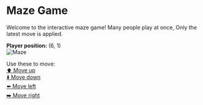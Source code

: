 # Maze Game  
Welcome to the interactive maze game! Many people play at once, Only the latest move is applied.

**Player position:** (6, 1)  
![Maze](https://github-maze-game.vercel.app/images/pos_6_1.png?t=1760625181435)

Use these to move:  
[⬆️ Move up](https://github-maze-game.vercel.app/move/6_1_w)  
[⬇️ Move down](https://github-maze-game.vercel.app/move/6_1_s)  
[⬅️ Move left](https://github-maze-game.vercel.app/move/6_1_a)  
[➡️ Move right](https://github-maze-game.vercel.app/move/6_1_d)
